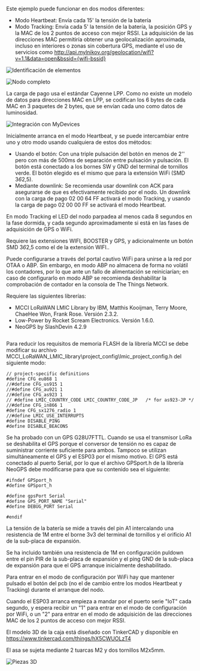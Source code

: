 Este ejemplo puede funcionar en dos modos diferentes:
* Modo Heartbeat: Envía cada 15' la tensión de la batería 
* Modo Tracking: Envía cada 5' la tensión de la batería, la posición GPS y la MAC de los 2 puntos de acceso con mejor RSSI. La adquisición de las direcciones MAC permitiría obtener una geolocalización aproximada, incluso en interiores o zonas sin cobertura GPS, mediante el uso de servicios como http://api.mylnikov.org/geolocation/wifi?v=1.1&data=open&bssid={wifi-bssid}

![Identificación de elementos](https://github.com/IoTopenTech/Nodo_TTN_MAD_V2_2/blob/master/rsc/TTN_MAD_V2_2_dondeestamimochila.jpg)

![Nodo completo](https://github.com/IoTopenTech/Nodo_TTN_MAD_V2_2/blob/master/rsc/TTN_MAD_V2_2_dondeestamimochila_completo.jpg)

La carga de pago usa el estándar Cayenne LPP. Como no existe un modelo de datos para direcciones MAC en LPP, se codifican los 6 bytes de cada MAC en 3 paquetes de 2 bytes, que se envían cada uno como datos de luminosidad.

![Integración con MyDevices](https://github.com/IoTopenTech/Nodo_TTN_MAD_V2_2/blob/master/rsc/TTN_MAD_V2_2_dondeestamimochila_cayenne.jpg)

Inicialmente arranca en el modo Heartbeat, y se puede intercambiar entre uno y otro modo usando cualquiera de estos dos métodos:
* Usando el botón: Con una triple pulsación del botón en menos de 2'' pero con más de 500ms de separación entre pulsación y pulsación. El botón está conectado a los bornes SW y GND del terminal de tornillos verde. El botón elegido es el mismo que para la extensión WiFi (SMD 3*6*2,5).
* Mediante downlink: Se recomienda usar downlink con ACK para asegurarse de que es efectivamente recibido por el nodo. Un downlink con la carga de pago 02 00 64 FF activará el modo Tracking, y usando la carga de pago 02 00 00 FF se activará el modo Heartbeat.

En modo Tracking el LED del nodo parpadea al menos cada 8 segundos en la fase dormida, y cada segundo aproximadamente si está en las fases de adquisición de GPS o WiFi.

Requiere las extensiones WIFI, BOOSTER y GPS, y adicionalmente un botón SMD 3*6*2,5 como el de la extensión WIFI..

Puede configurarse a través del portal cautivo WiFi para unirse a la red por OTAA o ABP.
Sin embargo, en modo ABP no almacena de forma no volátil los contadores, por lo que ante un fallo de alimentación se reiniciarían; en caso de configurarlo en modo ABP se recomienda deshabilitar la comprobación de contador en la consola de The Things Network.

Requiere las siguientes librerías:
* MCCI LoRaWAN LMIC Library by IBM, Matthis Kooijman, Terry Moore, ChaeHee Won, Frank Rose. Versión 2.3.2.
* Low-Power by Rocket Scream Electronics. Versión 1.6.0.
* NeoGPS by SlashDevin 4.2.9
   ```
Para reducir los requisitos de memoria FLASH de la librería MCCI se debe modificar su archivo MCCI_LoRaWAN_LMIC_library\project_config\lmic_project_config.h del siguiente modo:
```
// project-specific definitions
#define CFG_eu868 1
//#define CFG_us915 1
//#define CFG_au921 1
//#define CFG_as923 1
// #define LMIC_COUNTRY_CODE LMIC_COUNTRY_CODE_JP	/* for as923-JP */
//#define CFG_in866 1
#define CFG_sx1276_radio 1
//#define LMIC_USE_INTERRUPTS
#define DISABLE_PING
#define DISABLE_BEACONS
```
Se ha probado con un GPS G28U7FTTL.
Cuando se usa el transmisor LoRa se deshabilita el GPS porque el conversor de tensión no es capaz de suministrar corriente suficiente para ambos. Tampoco se utilizan simultáneamente el GPS y el ESP03 por el mismo motivo.
El GPS está conectado al puerto Serial, por lo que el archivo GPSport.h de la librería NeoGPS debe modificarse para que su contenido sea el siguiente:
```
#ifndef GPSport_h
#define GPSport_h

#define gpsPort Serial
#define GPS_PORT_NAME "Serial"
#define DEBUG_PORT Serial

#endif
```
La tensión de la batería se mide a través del pin A1 intercalando una resistencia de 1M entre el borne 3v3 del terminal de tornillos y el orificio A1 de la sub-placa de expansión.

Se ha incluido también una resistencia de 1M en configuración puldown entre el pin PIR de la sub-placa de expansión y el ping GND de la sub-placa de expansión para que el GPS arranque inicialmente deshabilitado.

Para entrar en el modo de configuración por WiFi hay que mantener pulsado el botón del pcb (no el de cambio entre los modos Heartbeat y Tracking) durante el arranque del nodo.

Cuando el ESP03 arranca empieza a mandar por el puerto serie "IoT" cada segundo, y espera recibir un "1" para entrar en el modo de configuración por WiFi, o un "2" para entrar en el modo de adquisición de las direcciones MAC de los 2 puntos de acceso con mejor RSSI.

El modelo 3D de la caja está diseñado con TinkerCAD y disponible en  https://www.tinkercad.com/things/hX5CWUOLzT4 

El asa se sujeta mediante 2 tuarcas M2 y dos tornillos M2x5mm.

![Piezas 3D](https://github.com/IoTopenTech/Nodo_TTN_MAD_V2_2/blob/master/rsc/TTN_MAD_V2_2_dondeestamimochila_3d.jpg)

